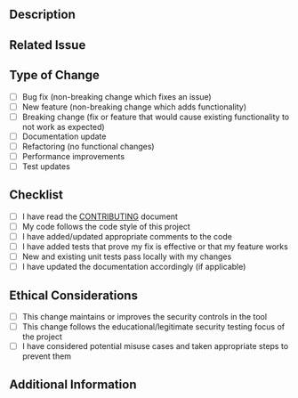 ## Description
<!-- Brief description of the changes introduced by this PR -->

## Related Issue
<!-- Link to the related issue (if applicable): #123 -->

## Type of Change
<!-- Please mark the relevant option with an 'x' -->
- [ ] Bug fix (non-breaking change which fixes an issue)
- [ ] New feature (non-breaking change which adds functionality)
- [ ] Breaking change (fix or feature that would cause existing functionality to not work as expected)
- [ ] Documentation update
- [ ] Refactoring (no functional changes)
- [ ] Performance improvements
- [ ] Test updates

## Checklist
<!-- Please mark the relevant option with an 'x' -->
- [ ] I have read the [CONTRIBUTING](../docs/CONTRIBUTING.md) document
- [ ] My code follows the code style of this project
- [ ] I have added/updated appropriate comments to the code
- [ ] I have added tests that prove my fix is effective or that my feature works
- [ ] New and existing unit tests pass locally with my changes
- [ ] I have updated the documentation accordingly (if applicable)

## Ethical Considerations
<!-- Please confirm the following by marking with an 'x' -->
- [ ] This change maintains or improves the security controls in the tool
- [ ] This change follows the educational/legitimate security testing focus of the project
- [ ] I have considered potential misuse cases and taken appropriate steps to prevent them

## Additional Information
<!-- Any additional information or context that would be helpful for the reviewers --> 